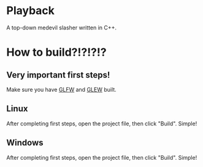 # Playback
A top-down medevil slasher written in C++.
# How to build?!?!?!?
## Very important first steps!
Make sure you have [GLFW](http://glfw.org/) and [GLEW](http:/glew.sourceforge.net) built.
 
## Linux
After completing first steps, open the project file, then click "Build". Simple!
## Windows
After completing first steps, open the project file, then click "Build". Simple!



